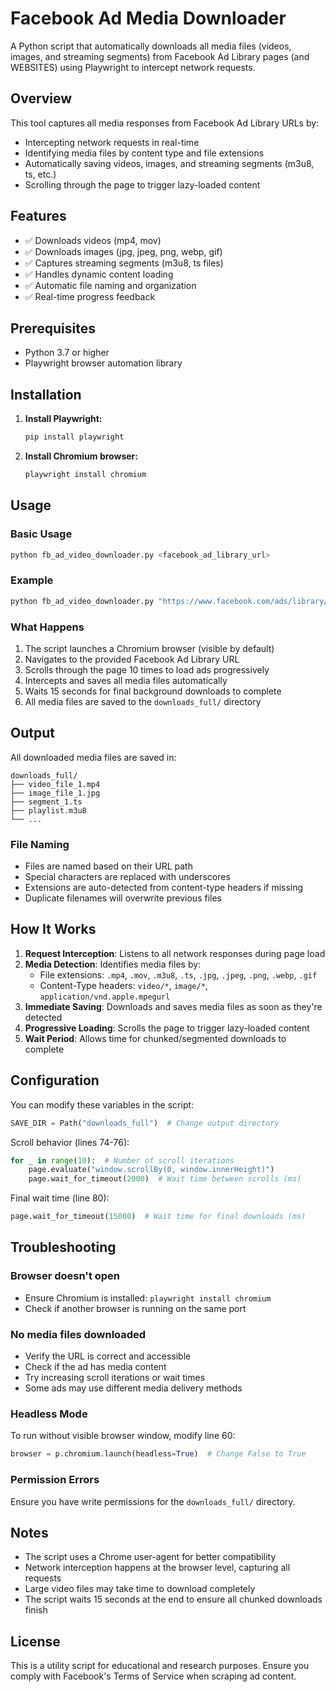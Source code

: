 # Facebook Ad Media Downloader

A Python script that automatically downloads all media files (videos, images, and streaming segments) from Facebook Ad Library pages (and WEBSITES) using Playwright to intercept network requests.

## Overview

This tool captures all media responses from Facebook Ad Library URLs by:
- Intercepting network requests in real-time
- Identifying media files by content type and file extensions
- Automatically saving videos, images, and streaming segments (m3u8, ts, etc.)
- Scrolling through the page to trigger lazy-loaded content

## Features

- ✅ Downloads videos (mp4, mov)
- ✅ Downloads images (jpg, jpeg, png, webp, gif)
- ✅ Captures streaming segments (m3u8, ts files)
- ✅ Handles dynamic content loading
- ✅ Automatic file naming and organization
- ✅ Real-time progress feedback

## Prerequisites

- Python 3.7 or higher
- Playwright browser automation library

## Installation

1. **Install Playwright:**
   ```bash
   pip install playwright
   ```

2. **Install Chromium browser:**
   ```bash
   playwright install chromium
   ```

## Usage

### Basic Usage

```bash
python fb_ad_video_downloader.py <facebook_ad_library_url>
```

### Example

```bash
python fb_ad_video_downloader.py "https://www.facebook.com/ads/library/?id=123456789"
```

### What Happens

1. The script launches a Chromium browser (visible by default)
2. Navigates to the provided Facebook Ad Library URL
3. Scrolls through the page 10 times to load ads progressively
4. Intercepts and saves all media files automatically
5. Waits 15 seconds for final background downloads to complete
6. All media files are saved to the `downloads_full/` directory

## Output

All downloaded media files are saved in:
```
downloads_full/
├── video_file_1.mp4
├── image_file_1.jpg
├── segment_1.ts
├── playlist.m3u8
└── ...
```

### File Naming

- Files are named based on their URL path
- Special characters are replaced with underscores
- Extensions are auto-detected from content-type headers if missing
- Duplicate filenames will overwrite previous files

## How It Works

1. **Request Interception**: Listens to all network responses during page load
2. **Media Detection**: Identifies media files by:
   - File extensions: `.mp4`, `.mov`, `.m3u8`, `.ts`, `.jpg`, `.jpeg`, `.png`, `.webp`, `.gif`
   - Content-Type headers: `video/*`, `image/*`, `application/vnd.apple.mpegurl`
3. **Immediate Saving**: Downloads and saves media files as soon as they're detected
4. **Progressive Loading**: Scrolls the page to trigger lazy-loaded content
5. **Wait Period**: Allows time for chunked/segmented downloads to complete

## Configuration

You can modify these variables in the script:

```python
SAVE_DIR = Path("downloads_full")  # Change output directory
```

Scroll behavior (lines 74-76):
```python
for _ in range(10):  # Number of scroll iterations
    page.evaluate("window.scrollBy(0, window.innerHeight)")
    page.wait_for_timeout(2000)  # Wait time between scrolls (ms)
```

Final wait time (line 80):
```python
page.wait_for_timeout(15000)  # Wait time for final downloads (ms)
```

## Troubleshooting

### Browser doesn't open
- Ensure Chromium is installed: `playwright install chromium`
- Check if another browser is running on the same port

### No media files downloaded
- Verify the URL is correct and accessible
- Check if the ad has media content
- Try increasing scroll iterations or wait times
- Some ads may use different media delivery methods

### Headless Mode

To run without visible browser window, modify line 60:
```python
browser = p.chromium.launch(headless=True)  # Change False to True
```

### Permission Errors

Ensure you have write permissions for the `downloads_full/` directory.

## Notes

- The script uses a Chrome user-agent for better compatibility
- Network interception happens at the browser level, capturing all requests
- Large video files may take time to download completely
- The script waits 15 seconds at the end to ensure all chunked downloads finish

## License

This is a utility script for educational and research purposes. Ensure you comply with Facebook's Terms of Service when scraping ad content.

